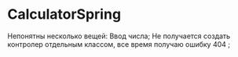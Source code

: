 # CalculatorSpring

Непонятны несколько вещей:
Ввод числа;
Не получается создать контролер отдельным классом, все время получаю ошибку 404 ;
